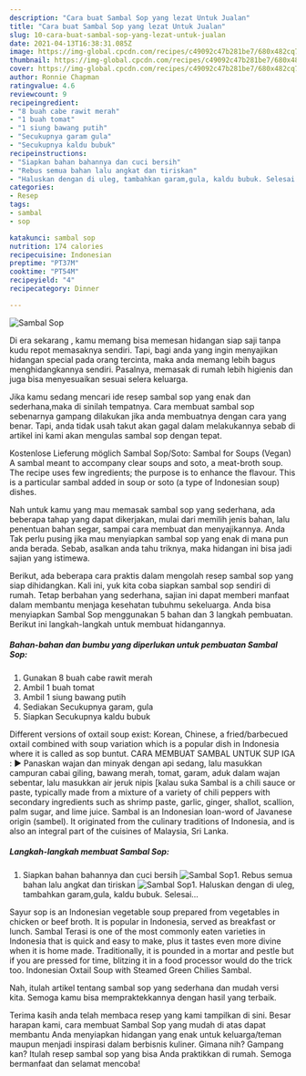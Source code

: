 ```yaml
---
description: "Cara buat Sambal Sop yang lezat Untuk Jualan"
title: "Cara buat Sambal Sop yang lezat Untuk Jualan"
slug: 10-cara-buat-sambal-sop-yang-lezat-untuk-jualan
date: 2021-04-13T16:38:31.085Z
image: https://img-global.cpcdn.com/recipes/c49092c47b281be7/680x482cq70/sambal-sop-foto-resep-utama.jpg
thumbnail: https://img-global.cpcdn.com/recipes/c49092c47b281be7/680x482cq70/sambal-sop-foto-resep-utama.jpg
cover: https://img-global.cpcdn.com/recipes/c49092c47b281be7/680x482cq70/sambal-sop-foto-resep-utama.jpg
author: Ronnie Chapman
ratingvalue: 4.6
reviewcount: 9
recipeingredient:
- "8 buah cabe rawit merah"
- "1 buah tomat"
- "1 siung bawang putih"
- "Secukupnya garam gula"
- "Secukupnya kaldu bubuk"
recipeinstructions:
- "Siapkan bahan bahannya dan cuci bersih"
- "Rebus semua bahan lalu angkat dan tiriskan"
- "Haluskan dengan di uleg, tambahkan garam,gula, kaldu bubuk. Selesai..."
categories:
- Resep
tags:
- sambal
- sop

katakunci: sambal sop 
nutrition: 174 calories
recipecuisine: Indonesian
preptime: "PT37M"
cooktime: "PT54M"
recipeyield: "4"
recipecategory: Dinner

---
```



![Sambal Sop](https://img-global.cpcdn.com/recipes/c49092c47b281be7/680x482cq70/sambal-sop-foto-resep-utama.jpg)

Di era  sekarang , kamu memang bisa memesan hidangan siap saji tanpa kudu repot memasaknya sendiri. Tapi, bagi anda yang ingin menyajikan hidangan special pada orang tercinta, maka anda memang lebih bagus menghidangkannya sendiri. Pasalnya, memasak di rumah lebih higienis dan juga bisa menyesuaikan sesuai selera keluarga.

Jika kamu sedang mencari ide resep sambal sop yang enak dan sederhana,maka di sinilah tempatnya. Cara membuat sambal sop  sebenarnya gampang dilakukan jika anda membuatnya dengan cara yang benar. Tapi, anda tidak usah takut akan gagal dalam melakukannya 
sebab di artikel ini kami akan mengulas sambal sop dengan tepat.  

Kostenlose Lieferung möglich Sambal Sop/Soto: Sambal for Soups (Vegan) A sambal meant to accompany clear soups and soto, a meat-broth soup. The recipe uses few ingredients; the purpose is to enhance the flavour. This is a particular sambal added in soup or soto (a type of Indonesian soup) dishes.

Nah untuk kamu yang mau memasak sambal sop yang sederhana, ada beberapa tahap yang dapat dikerjakan, mulai dari memilih jenis bahan, lalu penentuan bahan segar, sampai cara membuat dan menyajikannya. Anda Tak perlu pusing jika mau menyiapkan sambal sop yang enak di mana pun anda berada. Sebab, asalkan anda  tahu triknya, maka hidangan ini bisa jadi sajian yang istimewa.

Berikut, ada beberapa cara praktis  dalam mengolah resep sambal sop yang siap dihidangkan. Kali ini, yuk kita coba siapkan sambal sop sendiri di rumah. Tetap berbahan yang sederhana, sajian ini dapat memberi manfaat dalam membantu menjaga kesehatan tubuhmu sekeluarga. Anda bisa menyiapkan Sambal Sop menggunakan 5 bahan dan 3 langkah pembuatan. Berikut ini langkah-langkah untuk membuat hidangannya.

<!--inarticleads1-->

##### Bahan-bahan dan bumbu yang diperlukan untuk pembuatan Sambal Sop:

1. Gunakan 8 buah cabe rawit merah
1. Ambil 1 buah tomat
1. Ambil 1 siung bawang putih
1. Sediakan Secukupnya garam, gula
1. Siapkan Secukupnya kaldu bubuk


Different versions of oxtail soup exist: Korean, Chinese, a fried/barbecued oxtail combined with soup variation which is a popular dish in Indonesia where it is called as sop buntut. CARA MEMBUAT SAMBAL UNTUK SUP IGA : ► Panaskan wajan dan minyak dengan api sedang, lalu masukkan campuran cabai giling, bawang merah, tomat, garam, aduk dalam wajan sebentar, lalu masukkan air jeruk nipis [kalau suka Sambal is a chili sauce or paste, typically made from a mixture of a variety of chili peppers with secondary ingredients such as shrimp paste, garlic, ginger, shallot, scallion, palm sugar, and lime juice. Sambal is an Indonesian loan-word of Javanese origin (sambel). It originated from the culinary traditions of Indonesia, and is also an integral part of the cuisines of Malaysia, Sri Lanka. 

<!--inarticleads2-->

##### Langkah-langkah membuat Sambal Sop:

1. Siapkan bahan bahannya dan cuci bersih
<img src="https://img-global.cpcdn.com/steps/b3a78ddb77208ae8/160x128cq70/sambal-sop-langkah-memasak-1-foto.jpg" alt="Sambal Sop">1. Rebus semua bahan lalu angkat dan tiriskan
<img src="https://img-global.cpcdn.com/steps/dcf2ca3f5901536f/160x128cq70/sambal-sop-langkah-memasak-2-foto.jpg" alt="Sambal Sop">1. Haluskan dengan di uleg, tambahkan garam,gula, kaldu bubuk. Selesai...


Sayur sop is an Indonesian vegetable soup prepared from vegetables in chicken or beef broth. It is popular in Indonesia, served as breakfast or lunch. Sambal Terasi is one of the most commonly eaten varieties in Indonesia that is quick and easy to make, plus it tastes even more divine when it is home made. Traditionally, it is pounded in a mortar and pestle but if you are pressed for time, blitzing it in a food processor would do the trick too. Indonesian Oxtail Soup with Steamed Green Chilies Sambal. 

Nah, itulah artikel tentang  sambal sop  yang sederhana dan mudah versi kita. Semoga kamu bisa mempraktekkannya dengan hasil yang terbaik. 

Terima kasih anda telah membaca resep yang kami tampilkan di sini. Besar harapan kami, cara membuat  Sambal Sop yang mudah di atas dapat membantu Anda menyiapkan hidangan yang enak untuk keluarga/teman maupun menjadi inspirasi dalam berbisnis kuliner. Gimana nih? Gampang kan? Itulah resep sambal sop yang bisa Anda praktikkan di rumah. Semoga bermanfaat dan selamat mencoba!

